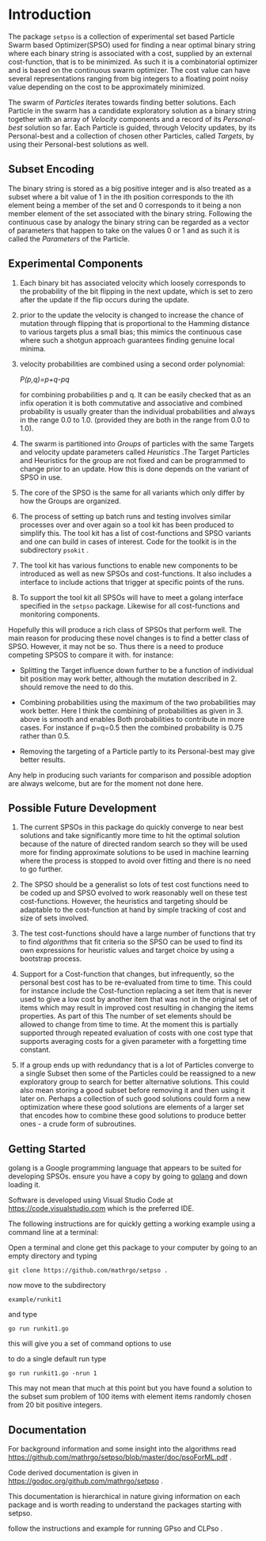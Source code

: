 Introduction
============

The package `setpso` is a collection of experimental set based  Particle Swarm based Optimizer(SPSO) used for finding a near optimal
binary string where each binary string is associated with a cost, supplied by an external cost-function, that is to be minimized. As such it is a combinatorial optimizer and is based on the continuous swarm optimizer. The cost value can have several representations ranging from big integers to a floating point noisy value depending on the cost to be approximately minimized.

The swarm of _Particles_ iterates towards finding better solutions. Each Particle in the swarm has a candidate exploratory solution as a binary string together with an array of _Velocity_ components and a record of its _Personal-best_ solution so far. Each Particle is guided, through Velocity updates, by its Personal-best and a collection of chosen other Particles, called _Targets_, by using their Personal-best solutions as well.  

Subset Encoding
-----------

The binary string is stored as a big positive integer and is also treated as
a subset where a bit value of 1 in the ith position corresponds to the ith element being a member of the set
and 0 corresponds to it being a non member element of the set associated with the binary string. Following the continuous case by analogy the binary string can be regarded as a vector of parameters that happen to take on the values 0 or 1 and as such it is called the _Parameters_ of the Particle.

Experimental Components
-----------------------

1. Each binary bit has associated velocity which loosely corresponds to the
probability of the bit flipping in the next update, which is set to zero after the update if the flip occurs during the update.

2. prior to the update the velocity is changed to increase the chance of mutation through flipping that is proportional to the Hamming distance to various targets plus a small bias; this mimics the continuous case where such a shotgun approach guarantees finding genuine local minima.

3. velocity probabilities are combined using a second order polynomial:

    _P(p,q)=p+q-pq_

   for combining probabilities p and q. It can be easily checked that as an
   infix operation it is both commutative and associative and combined
   probability is usually greater than the individual probabilities and always in the range 0.0 to 1.0.
   (provided they are both in the range from 0.0 to 1.0).  

4. The swarm is partitioned into _Groups_ of particles with the same Targets and
velocity update parameters called _Heuristics_ .The Target Particles and
Heuristics for the group are not fixed and can be programmed to change prior to
an update. How this is done depends on the variant of SPSO in use.

5. The core of the SPSO is the same for all variants which only differ by how the
Groups are organized.

6. The process of setting up batch runs and testing involves similar processes over
and over again so a tool kit has been produced to simplify this. The tool kit has
a list of cost-functions and SPSO variants and one can build in cases of interest.
Code for the toolkit is in the subdirectory `psokit` .

7. The tool kit has various functions to enable new
components to be introduced as well as new SPSOs and cost-functions. It also includes
a interface to include actions that trigger at specific points of the runs.

8. To support the tool kit all SPSOs will have to meet a golang interface specified
in the `setpso` package. Likewise for all cost-functions and monitoring
components.

Hopefully this will produce a rich class of SPSOs that perform well. The main
reason for producing these novel changes is to find a better class of SPSO.
However, it may not be so. Thus there is a need to produce competing SPSOS to
compare it with. for instance:

* Splitting the Target influence down further to be a function of individual bit
position may work better, although the mutation described in 2. should remove
the need to do this.

* Combining probabilities using the maximum of the two probabilities may work
better. Here I think the combining of probabilities as given in 3. above is
smooth and enables Both probabilities to contribute in more cases. For instance
if p=q=0.5 then the combined probability is 0.75 rather than 0.5.

* Removing the targeting of a Particle partly to its Personal-best may give better
results.

Any help in producing such variants for comparison and possible adoption are always welcome, but are for the moment not done here.

Possible Future Development
---------------------------

1. The current SPSOs in this package do quickly converge to near best solutions and
take significantly more time to hit the optimal solution because of the nature
of directed random search so they will be used more for finding approximate
solutions to be used in machine learning where the process is stopped to avoid
over fitting and there is no need to go further.

2. The SPSO should be a generalist so lots of test cost functions need to be coded
up and SPSO evolved to work reasonably well on these test cost-functions.
However, the heuristics and targeting should be adaptable to the cost-function
at hand by simple tracking of cost and size of sets involved.

3. The test cost-functions should have a large number of functions that try to find
_algorithms_ that fit criteria so the SPSO can be used to find its own
expressions for heuristic values and target choice by using a bootstrap process.

4. Support for a Cost-function  that changes, but infrequently, so the personal
best cost has to be  re-evaluated from time to time. This could for instance
include the Cost-function replacing a set item  that is never used to give a low
cost by another item that was not in the original set of items which may
result in improved cost resulting in changing the items properties. As part of this
The number of set elements should be allowed to change from time to time.
At the moment this is partially supported through repeated evaluation of costs with
one cost type that supports averaging costs for a given parameter with a forgetting
time constant.

5. If a group ends up with redundancy that is a lot of Particles converge to a
single Subset then some of the Particles could be reassigned to a new
exploratory group to search for better alternative solutions. This could also
mean storing a good subset before removing it and then using it later on.
Perhaps a collection of such good solutions could form a new optimization where
these good solutions are elements of a larger set that encodes how to combine
these good solutions to produce better ones - a crude form of subroutines.  

Getting Started
---------------

golang is a Google programming language that appears to be suited for developing
SPSOs. ensure you have a copy by going to [golang](https://golang.org) and down
loading it.

Software is developed using Visual Studio Code at <https://code.visualstudio.com>  which is the preferred IDE.

The following instructions are for quickly getting a working example using a command line at a terminal:

Open a terminal and clone get this package to your computer by going to an empty directory and typing

    git clone https://github.com/mathrgo/setpso .

now move to the subdirectory

    example/runkit1

and type

    go run runkit1.go

this will give you a set of command options to use

to do a single default run type

    go run runkit1.go -nrun 1

This may not mean that much at this point but you have  found a solution to the subset sum problem of 100 items with element items randomly chosen from 20 bit positive integers.

Documentation
-------------

For background information and some insight into the algorithms read <https://github.com/mathrgo/setpso/blob/master/doc/psoForML.pdf> .

Code derived documentation is given in <https://godoc.org/github.com/mathrgo/setpso> .

This documentation is hierarchical in nature giving information on each package and is worth reading to understand the packages starting with setpso.

follow the instructions and example for running GPso and CLPso .
